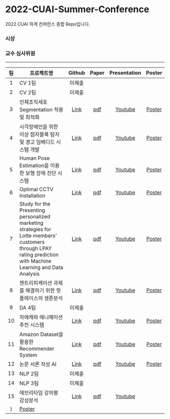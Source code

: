 # 2022-CUAI-Summer-Conference
2022 CUAI 하계 컨퍼런스 종합 Repo입니다.


### 시상

### 교수 심사위원


---

|팀|프로젝트명|Github|Paper|Presentation|Poster|
|:---:|---|:---:|:---:|:---:|:---:|
|1|CV 1팀|미제출|
|2|CV 2팀|미제출|
|3|인체조직세포 Segmentation 적용 및 최적화|[Link](https://github.com/CUAI-CAU/2022_Summer_CV3)|[pdf]()|[Youtube](https://www.youtube.com/watch?v=Ieq-BdDIupk)|[Poster]()
|4|시각장애인을 위한 이상 점자블록 탐지 및 경고 임베디드 시스템 개발|[Link](https://github.com/CUAI-CAU/2022_Summer_CV_T4_Blueberry)|[pdf]()|[Youtube](https://www.youtube.com/watch?v=lE-3-sBKROI)|[Poster]()
|5|Human Pose Estimation을 이용한 보행 장애 진단 시스템|[Link](https://github.com/CUAI-CAU/2022_Summer_CV5)|[pdf]()|[Youtube](https://www.youtube.com/watch?v=M6iB3JGKvqU)|[Poster]()
|6|Optimal CCTV Installation|[Link](https://github.com/CUAI-CAU/2022_Summer_DA_T6_Panopticon)|[pdf]()|[Youtube](https://www.youtube.com/watch?v=UHapnGkuiQk)|[Poster]()
|7|Study for the Presenting personalized marketing strategies for Lotte members' customers through LPAY rating prediction with Machine Learning and Data Analysis|[Link](https://github.com/CUAI-CAU/2022_Summer_DA7)|[pdf]()|[Youtube](https://www.youtube.com/watch?v=gNZOGTTVHKo)|[Poster]()
|8|젠트리피케이션 과제를 해결하기 위한 핫플레이스의 생존분석|[Link](https://github.com/CUAI-CAU/2022_Summer_DA8_Seoul_spy)|[pdf]()|[Youtube](https://www.youtube.com/watch?v=cg4aTFaaZdU)|[Poster]()
|9|DA 4팀|미제출|
|10|차애캐와 애니메이션 추천 시스템|[Link](https://github.com/CUAI-CAU/2022_Summer_RecSys_10)|[pdf]()|[Youtube](https://www.youtube.com/watch?v=uNW59-wJyps&t=670s)|[Poster]()
|11|Amazon Dataset을 활용한 Recommender System|[Link](https://github.com/CUAI-CAU/2022_Summer_RecSys_T11_Ah_Chu)|[pdf]()|[Youtube](https://www.youtube.com/watch?v=_auEoc7qwb8)|[Poster]()
|12|논문 서론 작성 AI|[Link](https://github.com/CUAI-CAU/2022_Summer_NLP_T12)|[pdf]()|[Youtube](https://www.youtube.com/watch?v=oGnbYiWPBSE)|[Poster]()
|13|NLP 2팀|미제출|
|14|NLP 3팀|미제출|
|15|에브리타임 강의평 감성분석|[Link](https://github.com/CUAI-CAU/2022_Summer_NLP_T15)|[pdf]()|[Youtube](https://www.youtube.com/watch?v=_auEoc7qwb8)
)|[Poster]()

